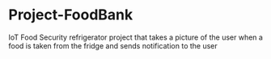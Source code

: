 # Project-FoodBank
IoT Food Security refrigerator project that takes a picture of the user when a food is taken from the fridge and sends notification to the user
